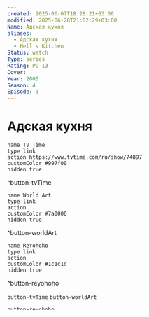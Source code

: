 ```yaml
---
created: 2025-06-07T18:28:21+03:00
modified: 2025-06-28T21:02:29+03:00
Name: Адская кухня
aliases:
  - Адская кухня
  - Hell's Kitchen
Status: watch
Type: series
Rating: PG-13
Cover: 
Year: 2005
Season: 4
Episode: 3
---
```


# Адская кухня




```button
name TV Time
type link
action https://www.tvtime.com/ru/show/74897
customColor #997f00
hidden true
```
^button-tvTime

```button
name World Art
type link
action 
customColor #7a0000
hidden true
```
^button-worldArt

```button
name ReYohoho
type link
action 
customColor #1c1c1c
hidden true
```
^button-reyohoho



`button-tvTime` `button-worldArt`

`button-reyohoho`

## Причина добавления




## Описание

Адская кухня — известное кулинарное реалити-шоу Гордона Рамзи, идущее на американском канале Fox начиная с 2005 года. Несмотря на кулинарную ориентацию шоу, оно отличается высоким «накалом страстей» и существенной драматизацией сюжета. Лейтмотив шоу — состязание между участниками за позицию шефа в известном ресторане.
